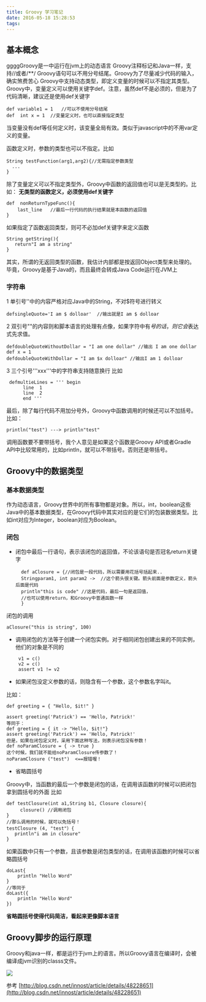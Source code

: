 ```yaml
---
title: Groovy 学习笔记
date: 2016-05-18 15:28:53
tags:
---
```

## 基本概念
ggggGroovy是一中运行在jvm上的动态语言
Groovy注释标记和Java一样，支持//或者/**/
Groovy语句可以不用分号结尾。Groovy为了尽量减少代码的输入，确实煞费苦心
Groovy中支持动态类型，即定义变量的时候可以不指定其类型。Groovy中，变量定义可以使用关键字def。注意，虽然def不是必须的，但是为了代码清晰，建议还是使用def关键字

    def variable1 = 1   //可以不使用分号结尾 
    def  int x = 1  //变量定义时，也可以直接指定类型

当变量没有def等任何定义时，该变量全局有效。类似于javascript中的不用var定义的变量。


函数定义时，参数的类型也可以不指定。比如

    String testFunction(arg1,arg2){//无需指定参数类型
      ...
    }

除了变量定义可以不指定类型外，Groovy中函数的返回值也可以是无类型的。比如：
**无类型的函数定义，必须使用def关键字**

    def  nonReturnTypeFunc(){
        last_line   //最后一行代码的执行结果就是本函数的返回值
    }
    
如果指定了函数返回类型，则可不必加def关键字来定义函数

    String getString(){
       return"I am a string"
    }

其实，所谓的无返回类型的函数，我估计内部都是按返回Object类型来处理的。毕竟，Groovy是基于Java的，而且最终会转成Java Code运行在JVM上

### 字符串

1  单引号''中的内容严格对应Java中的String，不对$符号进行转义  
   
    defsingleQuote='I am $ dolloar'  //输出就是I am $ dolloar

2  双引号""的内容则和脚本语言的处理有点像，如果字符中有$号的话，则它会$表达式先求值。  

    defdoubleQuoteWithoutDollar = "I am one dollar" //输出 I am one dollar  
    def x = 1  
    defdoubleQuoteWithDollar = "I am $x dolloar" //输出I am 1 dolloar  
   
3 三个引号'''xxx'''中的字符串支持随意换行 比如  
   
     defmultieLines = ''' begin  
          line  1  
          line  2  
          end '''

最后，除了每行代码不用加分号外，Groovy中函数调用的时候还可以不加括号。比如：  

    println("test") ---> println"test"  

调用函数要不要带括号，我个人意见是如果这个函数是Groovy API或者Gradle API中比较常用的，比如println，就可以不带括号。否则还是带括号。


## Groovy中的数据类型
### 基本数据类型
作为动态语言，Groovy世界中的所有事物都是对象。所以，int，boolean这些Java中的基本数据类型，在Groovy代码中其实对应的是它们的包装数据类型。比如int对应为Integer，boolean对应为Boolean。

### 闭包

* 闭包中最后一行语句，表示该闭包的返回值，不论该语句是否冠名return关键字


        def aClosure = {//闭包是一段代码，所以需要用花括号括起来..
        Stringparam1, int param2 ->  //这个箭头很关键。箭头前面是参数定义，箭头后面是代码
        println"this is code" //这是代码，最后一句是返回值，
        //也可以使用return，和Groovy中普通函数一样
        }
    
闭包的调用

    aClosure("this is string", 100)  
    


 * 调用闭包的方法等于创建一个闭包实例。对于相同闭包创建出来的不同实例，他们的对象是不同的
 
    

        v1 = c()  
        v2 = c()  
        assert v1 != v2  


 *  如果闭包没定义参数的话，则隐含有一个参数，这个参数名字叫it。

比如：
    
    def greeting = { "Hello, $it!" }
    
    assert greeting('Patrick') == 'Hello, Patrick!'
    等同于：
    def greeting = { it -> "Hello, $it!"}
    assert greeting('Patrick') == 'Hello, Patrick!'
    但是，如果在闭包定义时，采用下面这种写法，则表示闭包没有参数！
    def noParamClosure = { -> true }
    这个时候，我们就不能给noParamClosure传参数了！
    noParamClosure ("test")  <==报错喔！
    
 * 省略圆括号
    
Groovy中，当函数的最后一个参数是闭包的话，在调用该函数的时候可以把闭包拿到圆括号的外面
比如  

    def testClosure(int a1,String b1, Closure closure){  
         closure() //调用闭包  
    }  
    //那么调用的时候，就可以免括号！  
    testClosure (4, "test"）{  
       println"i am in closure"  
    } 
    
如果函数中只有一个参数，且该参数是闭包类型的话，在调用该函数的时候可以省略圆括号

    doLast{
        println "Hello Word"
    }
    //等同于
    doLast({
        println "Hello Word"
    })
    
**省略圆括号使得代码简洁，看起来更像脚本语言**
    
## Groovy脚步的运行原理

Groovy和java一样，都是运行于jvm上的语言。所以Groovy语言在编译时，会被编译成jvm识别的classs文件。
        
![](http://img.blog.csdn.net/20150905192824392?watermark/2/text/aHR0cDovL2Jsb2cuY3Nkbi5uZXQv/font/5a6L5L2T/fontsize/400/fill/I0JBQkFCMA==/dissolve/70/gravity/Center)

参考  [http://blog.csdn.net/innost/article/details/48228651](http://blog.csdn.net/innost/article/details/48228651)

